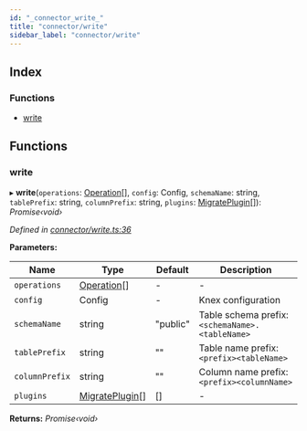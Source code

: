 ```yaml
---
id: "_connector_write_"
title: "connector/write"
sidebar_label: "connector/write"
---
```


## Index

### Functions

* [write](_connector_write_.md#write)

## Functions

###  write

▸ **write**(`operations`: [Operation](../interfaces/_diff_operation_.operation.md)[], `config`: Config, `schemaName`: string, `tablePrefix`: string, `columnPrefix`: string, `plugins`: [MigratePlugin](../interfaces/_plugin_migrateplugin_.migrateplugin.md)[]): *Promise‹void›*

*Defined in [connector/write.ts:36](https://github.com/aerogear/graphback/blob/bc616b51/packages/graphql-migrations/src/connector/write.ts#L36)*

**Parameters:**

Name | Type | Default | Description |
------ | ------ | ------ | ------ |
`operations` | [Operation](../interfaces/_diff_operation_.operation.md)[] | - | - |
`config` | Config | - | Knex configuration |
`schemaName` | string | "public" | Table schema prefix: `<schemaName>.<tableName>` |
`tablePrefix` | string | "" | Table name prefix: `<prefix><tableName>` |
`columnPrefix` | string | "" | Column name prefix: `<prefix><columnName>`  |
`plugins` | [MigratePlugin](../interfaces/_plugin_migrateplugin_.migrateplugin.md)[] | [] | - |

**Returns:** *Promise‹void›*
